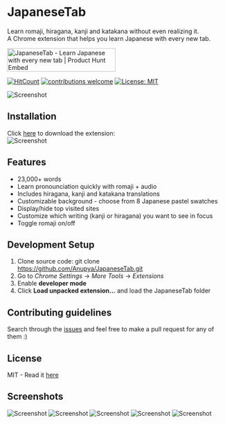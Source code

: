 # JapaneseTab

Learn romaji, hiragana, kanji and katakana without even realizing it. <br >
A Chrome extension that helps you learn Japanese with every new tab. 

<a href="https://www.producthunt.com/posts/japanesetab?utm_source=badge-featured&utm_medium=badge&utm_souce=badge-japanesetab" target="_blank"><img src="https://api.producthunt.com/widgets/embed-image/v1/featured.svg?post_id=146583&theme=light" alt="JapaneseTab - Learn Japanese with every new tab | Product Hunt Embed" style="width: 250px; height: 54px;" width="250px" height="54px" /></a>

[![HitCount](https://hitcounter.pythonanywhere.com/count/tag.svg?url=https%3A%2F%2Fgithub.com%2FAnupya%2FJapaneseTab)](https://hitcounter.pythonanywhere.com/count/tag.svg?url=https%3A%2F%2Fgithub.com%2FAnupya%2FJapaneseTab) [![contributions welcome](https://img.shields.io/badge/contributions-welcome-brightgreen.svg?style=flat)](https://github.com/dwyl/esta/issues) [![License: MIT](https://img.shields.io/badge/License-MIT-yellow.svg)](https://opensource.org/licenses/MIT)


![Screenshot](https://github.com/Anupya/JapTab/blob/master/logotitlesmaller.png)


## Installation
 Click [here](https://chrome.google.com/webstore/detail/japanesetab/jndamehabjcbgopalgabjpplldmjnnfn) to download the extension: <br />
 ![Screenshot](http://static1.squarespace.com/static/4f5810d9e4b0ebbf0a1507a6/546cff26e4b08897ae07e062/55b2a832e4b051ab94b88fde/1440437069496/?format=1000w)
 
  ## Features
 - 23,000+ words
 - Learn pronounciation quickly with romaji + audio
 - Includes hiragana, kanji and katakana translations
 - Customizable background - choose from 8 Japanese pastel swatches
 - Display/hide top visited sites
 - Customize which writing (kanji or hiragana) you want to see in focus
 - Toggle romaji on/off

 ## Development Setup
 
 1. Clone source code: git clone https://github.com/Anupya/JapaneseTab.git
 2. Go to *Chrome Settings* -> *More Tools* -> *Extensions*
 3. Enable **developer mode**
 4. Click **Load unpacked extension...** and load the JapaneseTab folder
 
 ## Contributing guidelines
 
 Search through the [issues](https://github.com/Anupya/JapaneseTab/issues) and feel free to make a pull request for any of them :)
 
## License

MIT - Read it [here](https://github.com/Anupya/JapaneseTab/blob/master/LICENSE)

## Screenshots
![Screenshot](https://github.com/Anupya/JapaneseTab/blob/master/screenshot1.png)
![Screenshot](https://github.com/Anupya/JapaneseTab/blob/master/screenshot2.png)
![Screenshot](https://github.com/Anupya/JapaneseTab/blob/master/screenshot3.png)
![Screenshot](https://github.com/Anupya/JapaneseTab/blob/master/screenshot4.png)
![Screenshot](https://github.com/Anupya/JapaneseTab/blob/master/screenshot5.png)

